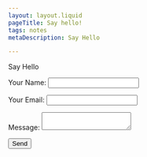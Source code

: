 ```yaml
---
layout: layout.liquid
pageTitle: Say hello!
tags: notes
metaDescription: Say Hello

---
```

Say Hello

<form name="contact" method="POST" data-netlify="true" action="/">
  <p>
    <label>Your Name: <input type="text" name="name" /></label>   
  </p>
  <p>
    <label>Your Email: <input type="email" name="email" /></label>
  </p>
  <p>
    <label>Message: <textarea name="message"></textarea></label>
  </p>
  <p>
    <button type="submit">Send</button>
  </p> 
</form>